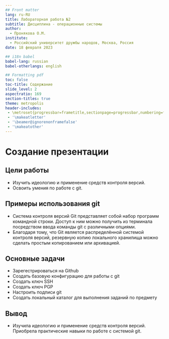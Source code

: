 ```yaml
---
## Front matter
lang: ru-RU
title: Лабораторная работа №2
subtitle: Дисциплина - операционные системы
author:
  - Пронякова О.М.
institute:
  - Российский университет дружбы народов, Москва, Россия
date: 18 февраля 2023

## i18n babel
babel-lang: russian
babel-otherlangs: english

## Formatting pdf
toc: false
toc-title: Содержание
slide_level: 2
aspectratio: 169
section-titles: true
theme: metropolis
header-includes:
 - \metroset{progressbar=frametitle,sectionpage=progressbar,numbering=fraction}
 - '\makeatletter'
 - '\beamer@ignorenonframefalse'
 - '\makeatother'
---
```


# Создание презентации

## Цели работы
 
 - Изучить идеологию и применение средств контроля версий.
 - Освоить умения по работе с git.
 
## Примеры использования git

 - Система контроля версий Git представляет собой набор программ командной строки. Доступ к ним можно получить из терминала посредством ввода команды git с различными опциями.
 - Благодаря тому, что Git является распределённой системой контроля версий, резервную копию локального хранилища можно сделать простым копированием или архивацией.
 
## Основные задачи

 - Зарегестрироваться на Github
 - Создать базовую конфигурацию для работы с git
 - Создать ключ SSH
 - Создать ключ PGP
 - Настроить подписи git
 - Создать локальный каталог для выполнения заданий по предмету
 
## Вывод

 - Изучила идеологию и применение средств контроля версий. Приобрела практические навыки по работе с системой git.

